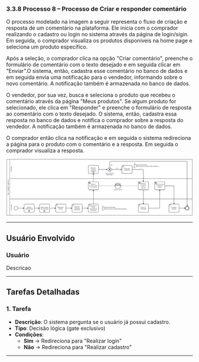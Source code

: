 ### 3.3.8 Processo 8 – Processo de Criar e responder comentário

O processo modelado na imagem a seguir representa o fluxo de criação e resposta de um comentário na plataforma. Ele inicia com o comprador realizando o cadastro ou login no sistema através da página de login/sigin. Em seguida, o comprador visualiza os produtos disponíveis na home page e seleciona um produto específico. 

Após a seleção, o comprador clica na opção "Criar comentário", preenche o formulário de comentário com o texto desejado e em seguida clicar em "Enviar".O sistema, então, cadastra esse comentário no banco de dados e em seguida envia uma notificação para o vendedor, informando sobre o novo comentário. A notificação também é armazenada no banco de dados.

O vendedor, por sua vez, busca e seleciona o produto que recebeu o comentário através da página "Meus produtos". Se algum produto for selecionado, ele clica em "Responder" e preenche o formulário de resposta ao comentário com o texto desejado. O sistema, então, cadastra essa resposta no banco de dados e notifica o comprador sobre a resposta do vendedor. A notificação também é armazenada no banco de dados.

O comprador então clica na notificação e em seguida o sistema redireciona a página para o produto com o comentário e a resposta. Em seguida o comprador visualiza a resposta.

![Processo de Criar e responder comentário](../images/processo08-criar-responder-comentario.png "Modelo BPMN do Processo 8.")

---

## **Usuário Envolvido**

### **Usuário**
Descricao

---

## **Tarefas Detalhadas**

### **1. Tarefa**
- **Descrição**: O sistema pergunta se o usuário já possui cadastro.
- **Tipo**: Decisão lógica (gate exclusivo)
- **Condições**:  
  - **Sim** → Redireciona para "Realizar login"  
  - **Não** → Redireciona para "Realizar cadastro"  

---
